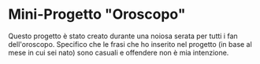 #   Mini-Progetto "Oroscopo"
Questo progetto è stato creato durante una noiosa serata per tutti i fan dell'oroscopo. Specifico che le frasi che ho inserito nel progetto (in base al mese in cui sei nato) sono casuali e offendere non è mia intenzione.

